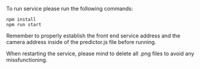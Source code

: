To run service please run the following commands:
`````
npm install
npm run start
`````
Remember to properly establish the front end service address and the camera address inside of the predictor.js file before running.

When restarting the service, please mind to delete all .png files to avoid any missfunctioning.